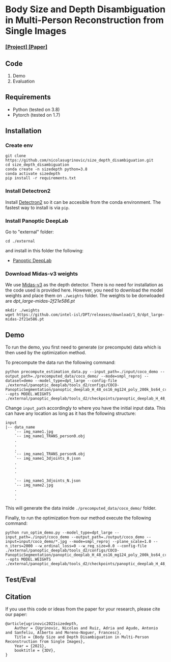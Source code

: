 # Body Size and Depth Disambiguation in Multi-Person Reconstruction from Single Images

### [[Project]](http://www.iri.upc.edu/people/nugrinovic/depthsize/index.html)[ [Paper]](http://www.iri.upc.edu/people/nugrinovic/depthsize/paper.pdf) 

## Code
1. Demo
2. Evaluation

## Requirements
- Python (tested on 3.8)
- Pytorch (tested on 1.7)
## Installation

### Create env
```
git clone https://github.com/nicolasugrinovic/size_depth_disambiguation.git
cd size_depth_disambiguation
conda create -n sizedepth python=3.8
conda activate sizedepth
pip install -r requirements.txt
```
### Install Detectron2
Install [Detectron2](https://detectron2.readthedocs.io/en/latest/tutorials/install.html) so it can be accesible from the conda environment. The fastest way to install is via `pip`.

### Install Panoptic DeepLab
Go to "external" folder:

`cd ./external`

and install in this folder the following:
- [Panoptic DeepLab](https://github.com/bowenc0221/panoptic-deeplab)

### Download Midas-v3 weights
We use [Midas-v3](https://github.com/isl-org/DPT) as the depth detector. There is no need
for installation as the code used is provided here. However, 
you need to download the model weights and place them on `./weights` folder. The 
weights to be donwloaded are *dpt_large-midas-2f21e586.pt*
```
mkdir ./weights
wget https://github.com/intel-isl/DPT/releases/download/1_0/dpt_large-midas-2f21e586.pt
```


## Demo
To run the demo, you first need to generate (or precompute) data which is then used by the optimization method.

To precompute the data run the following command:
```
python precompute_estimation_data.py --input_path=./input/coco_demo --output_path=./precomputed_data/coco_demo/ --mode=smpl_reproj --dataset=demo --model_type=dpt_large --config-file ./external/panoptic_deeplab/tools_d2/configs/COCO-PanopticSegmentation/panoptic_deeplab_H_48_os16_mg124_poly_200k_bs64_crop_640_640_coco_dsconv.yaml --opts MODEL.WEIGHTS ./external/panoptic_deeplab/tools_d2/checkpoints/panoptic_deeplab_H_48_os16_mg124_poly_200k_bs64_crop_640_640_coco_dsconv.pth
```
Change `input_path` accordingly to where you have the initial input data. 
This can have any location as long as it has the following structure:

```
input
|-- data_name
    `-- img_name1.jpg
    `-- img_name1_TRANS_person0.obj
    .
    .
    .
    `-- img_name1_TRANS_personN.obj
    `-- img_name1_3djoints_0.json
    .
    .
    .
    
    `-- img_name1_3djoints_N.json
    `-- img_name2.jpg
    .
    .
    .
```
This will generate the data inside `./precomputed_data/coco_demo/` folder.

Finally, to run the optimization from our method execute 
the following command:

```
python run_optim_demo.py --model_type=dpt_large --input_path=./input/coco_demo --output_path=./output/coco_demo --input=input/coco_demo/*.jpg --mode=smpl_reproj --plane_scale=1.0 --n_iters=2000 --w_ordinal_loss=0 --w_reg_size=0.0 --config-file ./external/panoptic_deeplab/tools_d2/configs/COCO-PanopticSegmentation/panoptic_deeplab_H_48_os16_mg124_poly_200k_bs64_crop_640_640_coco_dsconv.yaml --opts MODEL.WEIGHTS ./external/panoptic_deeplab/tools_d2/checkpoints/panoptic_deeplab_H_48_os16_mg124_poly_200k_bs64_crop_640_640_coco_dsconv.pth
```


## Test/Eval


## Citation
If you use this code or ideas from the paper for your research, please cite our paper:
```
@article{ugrinovic2021sizedepth,
    Author = {Ugrinovic, Nicolas and Ruiz, Adria and Agudo, Antonio and Sanfeliu, Alberto and Moreno-Noguer, Francesc},
    Title = {Body Size and Depth Disambiguation in Multi-Person Reconstruction from Single Images},
    Year = {2021},
    booktitle = {3DV},
}
```
